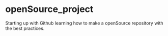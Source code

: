 # openSource_project
Starting up with Github learning how to make a openSource repository with the best practices.
